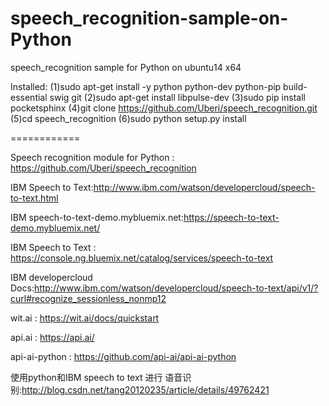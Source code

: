 # speech_recognition-sample-on-Python
speech_recognition sample for Python on ubuntu14 x64

Installed:
(1)sudo apt-get install -y python python-dev python-pip build-essential swig git
(2)sudo apt-get install libpulse-dev
(3)sudo pip install pocketsphinx
(4)git clone https://github.com/Uberi/speech_recognition.git
(5)cd speech_recognition
(6)sudo python setup.py install


============

Speech recognition module for Python : https://github.com/Uberi/speech_recognition

IBM Speech to Text:http://www.ibm.com/watson/developercloud/speech-to-text.html

IBM speech-to-text-demo.mybluemix.net:https://speech-to-text-demo.mybluemix.net/

IBM Speech to Text : https://console.ng.bluemix.net/catalog/services/speech-to-text

IBM developercloud Docs:http://www.ibm.com/watson/developercloud/speech-to-text/api/v1/?curl#recognize_sessionless_nonmp12

wit.ai : https://wit.ai/docs/quickstart

api.ai : https://api.ai/

api-ai-python : https://github.com/api-ai/api-ai-python

使用python和IBM speech to text 进行 语音识别:http://blog.csdn.net/tang20120235/article/details/49762421


